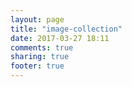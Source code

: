 ```yaml
---
layout: page
title: "image-collection"
date: 2017-03-27 18:11
comments: true
sharing: true
footer: true
---
```

